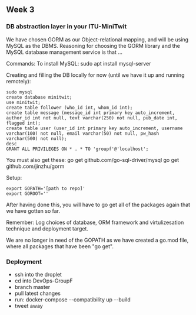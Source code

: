 ## Week 3

### DB abstraction layer in your ITU-MiniTwit
We have chosen GORM as our Object-relational mapping, and will be using MySQL as the DBMS.
Reasoning for choosing the GORM library and the MySQL database management service is that ...

Commands:
To install MySQL: sudo apt install mysql-server

Creating and filling the DB locally for now (until we have it up and running remotely):
```
sudo mysql
create database minitwit;
use minitwit;
create table follower (who_id int, whom_id int);
create table message (message_id int primary key auto_increment, author_id int not null, text varchar(250) not null, pub_date int, flagged int);
create table user (user_id int primary key auto_increment, username varchar(100) not null, email varchar(50) not null, pw_hash varchar(500) not null);
desc 
GRANT ALL PRIVILEGES ON * . * TO 'groupf'@'localhost';
```

You must also get these:
go get github.com/go-sql-driver/mysql
go get github.com/jinzhu/gorm

Setup:
```
export GOPATH='[path to repo]'
export GOROOT=''
```

After having done this, you will have to go get all of the packages again that we have gotten so far. 

Remember: Log choices of database, ORM framework and virtulizesation technique and deployment target. 

We are no longer in need of the GOPATH as we have created a go.mod file, where all packages that have been "go get". 

### Deployment
- ssh into the droplet
- cd into DevOps-GroupF
- branch master
- pull latest changes
- run: docker-compose --compatibility up --build
- tweet away
